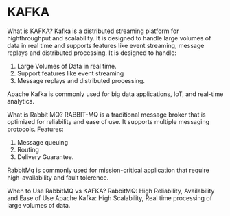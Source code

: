 # KAFKA
What is KAFKA?
Kafka is a distributed streaming platform for highthroughput and scalability.
It is designed to handle large volumes of data in real time and supports features like event streaming, message replays and distributed processing.
It is designed to handle:
1. Large Volumes of Data in real time.
2. Support features like event streaming
3. Message replays and distributed processing.
 
Apache Kafka is commonly used for big data applications, IoT, and real-time analytics.

What is Rabbit MQ?
RABBIT-MQ is a traditional message broker that is optimized for reliability and ease of use. It supports multiple messaging protocols.
Features:
1. Message queuing
2. Routing
3. Delivery Guarantee.

RabbitMq is commonly used for mission-critical application that require high-availability and fault tolerence.


When to Use RabbitMQ vs KAFKA?
RabbitMQ: High Reliability, Availability and Ease of Use 
Apache Kafka: High Scalability, Real time processing of large volumes of data.
